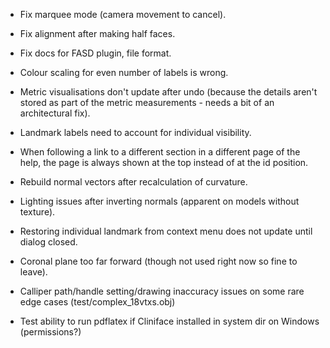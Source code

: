 - Fix marquee mode (camera movement to cancel).
- Fix alignment after making half faces.
- Fix docs for FASD plugin, file format.

- Colour scaling for even number of labels is wrong.

- Metric visualisations don't update after undo (because the details aren't stored as
  part of the metric measurements - needs a bit of an architectural fix).

- Landmark labels need to account for individual visibility.

- When following a link to a different section in a different page of the help,
  the page is always shown at the top instead of at the id position.
- Rebuild normal vectors after recalculation of curvature.

- Lighting issues after inverting normals (apparent on models without texture).
- Restoring individual landmark from context menu does not update until dialog closed.
- Coronal plane too far forward (though not used right now so fine to leave).
- Calliper path/handle setting/drawing inaccuracy issues on some rare edge cases (test/complex_18vtxs.obj)
- Test ability to run pdflatex if Cliniface installed in system dir on Windows (permissions?)
